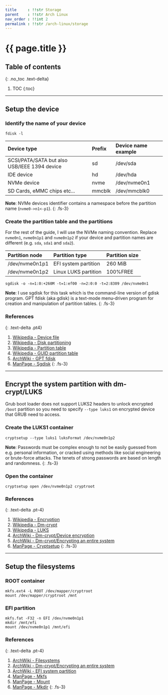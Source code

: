 ```yaml
---
title     : !!str Storage
parent    : !!str Arch Linux
nav_order : !!int 2
permalink : !!str /arch-linux/storage
---
```


# {{ page.title }}

## Table of contents
{: .no_toc .text-delta}

1. TOC
{:toc}

---

## Setup the device

### Identify the name of your device
```
fdisk -l
```

| Device type                                  | Prefix  | Device name example |
| :------------------------------------------- | :------ | :------------------ |
| SCSI/PATA/SATA but also USB/IEEE 1394 device | sd      | /dev/sda            |
| IDE device                                   | hd      | /dev/hda            |
| NVMe device                                  | nvme    | /dev/nvme0n1        |
| SD Cards, eMMC chips etc...                  | mmcblk  | /dev/mmcblk0        |

**Note**: NVMe devices identifier contains a namespace before the partition name (`nvme0->n1<-p1`).
{: .fs-3}

### Create the partition table and the partitions

For the rest of the guide, I will use the NVMe naming convention. Replace `nvme0n1`, `nvme0n1p1` and `nvme0n1p2` if your device and partition names are different (e.g. `sda`, `sda1` and `sda2`).

| Partition node | Partition type       | Partition size |
| :------------- | :------------------- | :------------- |
| /dev/nvme0n1p1 | EFI system partition | 260 MiB        |
| /dev/nvme0n1p2 | Linux LUKS partition | 100%FREE       |

```
sgdisk -o -n=1:0:+260M -t=1:ef00 -n=2:0:0 -t=2:8309 /dev/nvme0n1
```

**Note**: I use sgdisk for this task which is the command-line version of gdisk program. GPT fdisk (aka gdisk) is a text-mode menu-driven program for creation and manipulation of partition tables.
{: .fs-3}

### References
{: .text-delta .pt4}

1. [Wikipedia - Device file](https://en.wikipedia.org/wiki/Device_file)
1. [Wikipedia - Disk partitioning](https://en.wikipedia.org/wiki/Disk_partitioning)
1. [Wikipedia - Partition table](https://en.wikipedia.org/wiki/Partition_table)
1. [Wikipedia - GUID partition table](https://en.wikipedia.org/wiki/GUID_Partition_Table)
1. [ArchWiki - GPT fdisk](https://wiki.archlinux.org/index.php/GPT_fdisk)
1. [ManPage - Sgdisk](https://jlk.fjfi.cvut.cz/arch/manpages/man/extra/gptfdisk/sgdisk.8.en)
{: .fs-3}

---

## Encrypt the system partition with dm-crypt/LUKS

Grub boot loader does not support LUKS2 headers to unlock encrypted `/boot` partition so you need to specify `--type luks1` on encrypted device that GRUB need to access.

### Create the LUKS1 container
```
cryptsetup --type luks1 luksFormat /dev/nvme0n1p2
```

**Note**: Passwords must be complex enough to not be easily guessed from e.g. personal information, or cracked using methods like social engineering or brute-force attacks. The tenets of strong passwords are based on length and randomness.
{: .fs-3}

### Open the container
```
cryptsetup open /dev/nvme0n1p2 cryptroot
```

### References
{: .text-delta .pt-4}

1. [Wikipedia - Encryption](https://en.wikipedia.org/wiki/Encryption)
1. [Wikipedia - Dm-crypt](https://en.wikipedia.org/wiki/Dm-crypt)
1. [Wikipedia - LUKS](https://en.wikipedia.org/wiki/Linux_Unified_Key_Setup)
1. [ArchWiki - Dm-crypt/Device encryption](https://wiki.archlinux.org/index.php/Dm-crypt/Device_encryption)
1. [ArchWiki - Dm-crypt/Encrypting an entire system](https://wiki.archlinux.org/index.php/Dm-crypt/Encrypting_an_entire_system)
1. [ManPage - Cryptsetup](https://jlk.fjfi.cvut.cz/arch/manpages/man/core/cryptsetup/cryptsetup.8.en)
{: .fs-3}

---

## Setup the filesystems

### ROOT container
```
mkfs.ext4 -L ROOT /dev/mapper/cryptroot
mount /dev/mapper/cryptroot /mnt
```

### EFI partition
```
mkfs.fat -F32 -n EFI /dev/nvme0n1p1
mkdir /mnt/efi
mount /dev/nvme0n1p1 /mnt/efi
```

### References
{: .text-delta .pt-4}

1. [ArchWiki - Filesystems](https://wiki.archlinux.org/index.php/File_systems)
1. [ArchWiki - Dm-crypt/Encrypting an entire system](https://wiki.archlinux.org/index.php/Dm-crypt/Encrypting_an_entire_system)
1. [ArchWiki - EFI system partition](https://wiki.archlinux.org/index.php/EFI_system_partition)
1. [ManPage - Mkfs](https://jlk.fjfi.cvut.cz/arch/manpages/man/core/util-linux/mkfs.8.en)
1. [ManPage - Mount](https://jlk.fjfi.cvut.cz/arch/manpages/man/core/man-pages/mount.2.en)
1. [ManPage - Mkdir](https://jlk.fjfi.cvut.cz/arch/manpages/man/core/coreutils/mkdir.1.en)
{: .fs-3}

